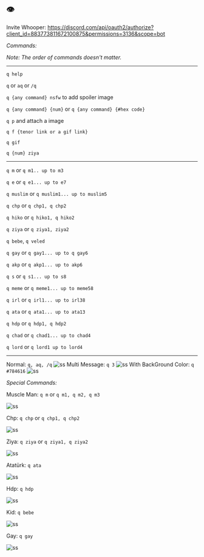 ## 👁️
Invite Whooper: https://discord.com/api/oauth2/authorize?client_id=883773811672100875&permissions=3136&scope=bot

_Commands:_

_Note: The order of commands doesn't matter._
** **************************************************** ***
`q help`

```q``` or ```aq``` or ```/q```

```q {any command} nsfw``` to add spoiler image

```q {any command} {num}``` or ```q {any command} {#hex code}```

```q p``` and attach a image

```q f {tenor link or a gif link}```

```q gif```

```q {num} ziya```

** **************************************************** ***

```q m``` or ```q m1.. up to m3```

```q e``` or ```q e1... up to e7```

```q muslim``` or ```q muslim1... up to muslim5```

```q chp``` or ```q chp1, q chp2```

```q hiko``` or ```q hiko1, q hiko2```

```q ziya``` or ```q ziya1, ziya2```

```q bebe```, ```q veled```

```q gay``` or ```q gay1... up to q gay6```

```q akp``` or ```q akp1... up to akp6```

```q s``` or ```q s1... up to s8```

```q meme``` or ```q meme1... up to meme58```

```q irl``` or ```q irl1... up to irl38```

```q ata``` or ```q ata1... up to ata13```

```q hdp``` or ```q hdp1, q hdp2```

```q chad``` or ```q chad1... up to chad4```

```q lord``` or ```q lord1 up to lord4```
** **************************************************** ***


Normal: ```q, aq, /q```
![ss](https://cdn.discordapp.com/attachments/892436033248038932/898281720992911370/vaze_anani_patpat.png)
Multi Message: ```q 3```
![ss](https://cdn.discordapp.com/attachments/804317488715792414/898881232442634260/vaze_anani_patpat.png)
With BackGround Color: ```q #784616```
![ss](https://cdn.discordapp.com/attachments/815641414645186570/898881453176279080/bett_anani_patpat.png)

_Special Commands:_


Muscle Man: ```q m``` or ```q m1, q m2, q m3```

![ss](https://cdn.discordapp.com/attachments/815641414645186570/898881607153365024/vaze_anani_patpat.png)

Chp: ```q chp``` or ```q chp1, q chp2```

![ss](https://cdn.discordapp.com/attachments/815641414645186570/898882021449936926/vaze_anani_patpat.png)

Ziya: ```q ziya``` or ```q ziya1, q ziya2```

![ss](https://cdn.discordapp.com/attachments/804317488715792414/898882895077335100/enco_anani_patpat.png)

Atatürk: ```q ata```

![ss](https://cdn.discordapp.com/attachments/815641414645186570/898880351223574528/hakki_anani_patpat.png)

Hdp: ```q hdp```

![ss](https://cdn.discordapp.com/attachments/815641414645186570/898883087214190632/canis_anani_patpat.png)

Kid: ```q bebe```

![ss](https://cdn.discordapp.com/attachments/815641414645186570/898883206772834344/hakki_anani_patpat.png)

Gay: ```q gay```

![ss](https://cdn.discordapp.com/attachments/815641414645186570/898883386268069898/vaze_anani_patpat.png)



